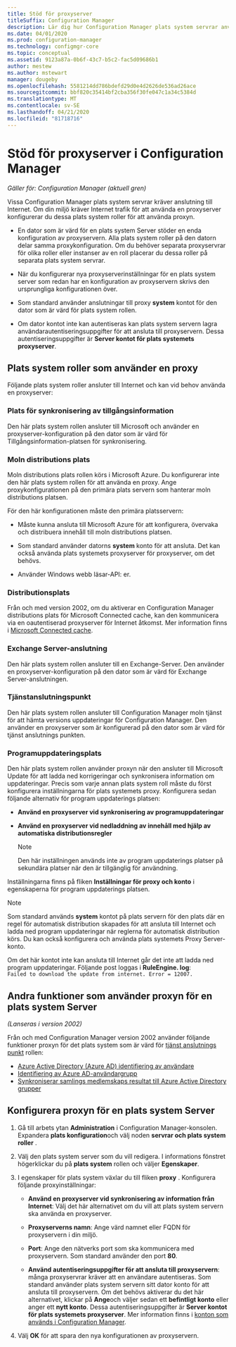 ```yaml
---
title: Stöd för proxyserver
titleSuffix: Configuration Manager
description: Lär dig hur Configuration Manager plats system servrar använder proxyservrar.
ms.date: 04/01/2020
ms.prod: configuration-manager
ms.technology: configmgr-core
ms.topic: conceptual
ms.assetid: 9123a87a-0b6f-43c7-b5c2-fac5d09686b1
author: mestew
ms.author: mstewart
manager: dougeby
ms.openlocfilehash: 5581214dd786bdefd29d0e4d2626de536ad26ace
ms.sourcegitcommit: bbf820c35414bf2cba356f30fe047c1a34c5384d
ms.translationtype: MT
ms.contentlocale: sv-SE
ms.lasthandoff: 04/21/2020
ms.locfileid: "81718716"
---
```

# <a name="proxy-server-support-in-configuration-manager"></a>Stöd för proxyserver i Configuration Manager

*Gäller för: Configuration Manager (aktuell gren)*

Vissa Configuration Manager plats system servrar kräver anslutning till Internet. Om din miljö kräver Internet trafik för att använda en proxyserver konfigurerar du dessa plats system roller för att använda proxyn.  

- En dator som är värd för en plats system Server stöder en enda konfiguration av proxyservern. Alla plats system roller på den datorn delar samma proxykonfiguration. Om du behöver separata proxyservrar för olika roller eller instanser av en roll placerar du dessa roller på separata plats system servrar.  

- När du konfigurerar nya proxyserverinställningar för en plats system server som redan har en konfiguration av proxyservern skrivs den ursprungliga konfigurationen över.  

- Som standard använder anslutningar till proxy **system** kontot för den dator som är värd för plats system rollen.  

- Om dator kontot inte kan autentiseras kan plats system servern lagra användarautentiseringsuppgifter för att ansluta till proxyservern. Dessa autentiseringsuppgifter är **Server kontot för plats systemets proxyserver**.  

## <a name="site-system-roles-that-use-a-proxy"></a>Plats system roller som använder en proxy

Följande plats system roller ansluter till Internet och kan vid behov använda en proxyserver:  

### <a name="asset-intelligence-synchronization-point"></a>Plats för synkronisering av tillgångsinformation

Den här plats system rollen ansluter till Microsoft och använder en proxyserver-konfiguration på den dator som är värd för Tillgångsinformation-platsen för synkronisering.  

### <a name="cloud-distribution-point"></a>Moln distributions plats

Moln distributions plats rollen körs i Microsoft Azure. Du konfigurerar inte den här plats system rollen för att använda en proxy. Ange proxykonfigurationen på den primära plats servern som hanterar moln distributions platsen.  

För den här konfigurationen måste den primära platsservern:  

- Måste kunna ansluta till Microsoft Azure för att konfigurera, övervaka och distribuera innehåll till moln distributions platsen.  

- Som standard använder datorns **system** konto för att ansluta. Det kan också använda plats systemets proxyserver för proxyserver, om det behövs.  

- Använder Windows webb läsar-API: er.  

### <a name="distribution-point"></a>Distributionsplats

<!-- 5856396 -->

Från och med version 2002, om du aktiverar en Configuration Manager distributions plats för Microsoft Connected cache, kan den kommunicera via en oautentiserad proxyserver för Internet åtkomst. Mer information finns i [Microsoft Connected cache](../hierarchy/microsoft-connected-cache.md).

### <a name="exchange-server-connector"></a>Exchange Server-anslutning

Den här plats system rollen ansluter till en Exchange-Server. Den använder en proxyserver-konfiguration på den dator som är värd för Exchange Server-anslutningen.  

### <a name="service-connection-point"></a>Tjänstanslutningspunkt

Den här plats system rollen ansluter till Configuration Manager moln tjänst för att hämta versions uppdateringar för Configuration Manager. Den använder en proxyserver som är konfigurerad på den dator som är värd för tjänst anslutnings punkten.  

### <a name="software-update-point"></a>Programuppdateringsplats

Den här plats system rollen använder proxyn när den ansluter till Microsoft Update för att ladda ned korrigeringar och synkronisera information om uppdateringar. Precis som varje annan plats system roll måste du först konfigurera inställningarna för plats systemets proxy. Konfigurera sedan följande alternativ för program uppdaterings platsen:  

- **Använd en proxyserver vid synkronisering av programuppdateringar**  

- **Använd en proxyserver vid nedladdning av innehåll med hjälp av automatiska distributionsregler**  

    > [!NOTE]
    > Den här inställningen används inte av program uppdaterings platser på sekundära platser när den är tillgänglig för användning.  

Inställningarna finns på fliken **Inställningar för proxy och konto** i egenskaperna för program uppdaterings platsen.  

> [!NOTE]
> Som standard används **system** kontot på plats servern för den plats där en regel för automatisk distribution skapades för att ansluta till Internet och ladda ned program uppdateringar när reglerna för automatisk distribution körs. Du kan också konfigurera och använda plats systemets Proxy Server-konto. 
>
> Om det här kontot inte kan ansluta till Internet går det inte att ladda ned program uppdateringar. Följande post loggas i **RuleEngine. log**:  
> `Failed to download the update from internet. Error = 12007.`  

## <a name="other-features-that-use-the-proxy-for-a-site-system-server"></a><a name="bkmk_other"></a>Andra funktioner som använder proxyn för en plats system Server

*(Lanseras i version 2002)*

Från och med Configuration Manager version 2002 använder följande funktioner proxyn för det plats system som är värd för [tjänst anslutnings punkt](#service-connection-point) rollen: <!--5913817-->

- [Azure Active Directory (Azure AD) identifiering av användare](../../servers/deploy/configure/about-discovery-methods.md#azureaddisc)
- [Identifiering av Azure AD-användargrupp](../../servers/deploy/configure/about-discovery-methods.md#bkmk_azuregroupdisco)
- [Synkroniserar samlings medlemskaps resultat till Azure Active Directory grupper](../../clients/manage/collections/create-collections.md#bkmk_aadcollsync)

## <a name="configure-the-proxy-for-a-site-system-server"></a>Konfigurera proxyn för en plats system Server  

1. Gå till arbets ytan **Administration** i Configuration Manager-konsolen. Expandera **plats konfiguration**och välj noden **servrar och plats system roller** .  

2. Välj den plats system server som du vill redigera. I informations fönstret högerklickar du på **plats system** rollen och väljer **Egenskaper**.  

3. I egenskaper för plats system växlar du till fliken **proxy** . Konfigurera följande proxyinställningar:  

    - **Använd en proxyserver vid synkronisering av information från Internet**: Välj det här alternativet om du vill att plats system servern ska använda en proxyserver.  

    - **Proxyserverns namn**: Ange värd namnet eller FQDN för proxyservern i din miljö.  

    - **Port**: Ange den nätverks port som ska kommunicera med proxyservern. Som standard använder den port **80**.  

    - **Använd autentiseringsuppgifter för att ansluta till proxyservern**: många proxyservrar kräver att en användare autentiseras. Som standard använder plats system servern sitt dator konto för att ansluta till proxyservern. Om det behövs aktiverar du det här alternativet, klickar på **Ange**och väljer sedan ett **befintligt konto** eller anger ett **nytt konto**. Dessa autentiseringsuppgifter är **Server kontot för plats systemets proxyserver**.  Mer information finns i [konton som används i Configuration Manager](../hierarchy/accounts.md).  

4. Välj **OK** för att spara den nya konfigurationen av proxyservern.  
